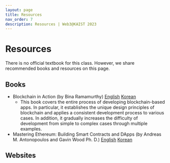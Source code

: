 ```yaml
---
layout: page
title: Resources
nav_order: 7
description: Resources | Web3@KAIST 2023
---
```


# Resources
There is no official textbook for this class. However, we share recommended books and resources on this page. 

## Books

- Blockchain in Action (by Bina Ramamurthy) [English](https://www.amazon.com/Blockchain-Action-Bina-Ramamurthy/dp/1617296333/) [Korean](https://www.aladin.co.kr/shop/wproduct.aspx?ItemId=275463288)
  - This book covers the entire process of developing blockchain-based apps. In particular, it establishes the unique design principles of blockchain and applies a consistent development process to various cases. In addition, it gradually increases the difficulty of development from simple to complex cases through multiple examples.
- Mastering Ethereum: Building Smart Contracts and DApps (by Andreas M. Antonopoulos and Gavin Wood Ph. D.) [English](https://www.amazon.com/Mastering-Ethereum-Building-Smart-Contracts/dp/1491971940/) [Korean](https://www.aladin.co.kr/shop/wproduct.aspx?ItemId=191861623)

## Websites

